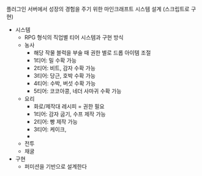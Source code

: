 
플러그인 서버에서 성장의 경험을 주기 위한 마인크래프트 시스템 설계 (스크립트로 구현)

- 시스템
	- RPG 형식의 직업별 티어 시스템과 구현 방식
	- 농사
		- 해당 작물 블럭을 부술 때 권한 별로 드롭 아이템 조절
		- 1티어: 밀 수확 가능
		- 2티어: 비트, 감자 수확 가능
		- 3티어: 당근, 호박 수확 가능
		- 4티어: 수박, 버섯 수확 가능
		- 5티어: 코코아콩, 네더 사마귀 수확 가능
	- 요리
		- 화로/제작대 레시피 = 권한 필요
		- 1티어: 감자 굽기, 수프 제작 가능
		- 2티어: 빵 제작 가능
		- 3티어: 케이크, 
		- 
	- 전투
	- 채굴
- 구현
	- 퍼미션을 기반으로 설계한다
